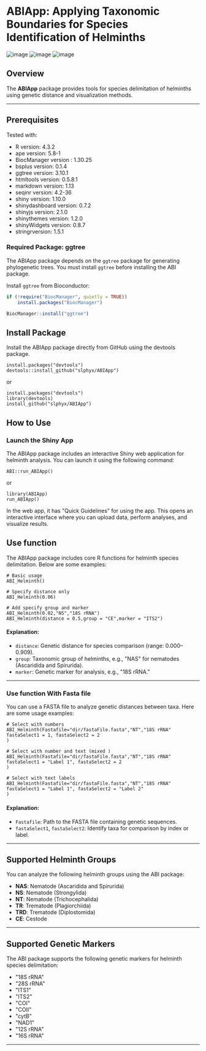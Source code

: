 # ABIApp: Applying Taxonomic Boundaries for Species Identification of Helminths 

![image](https://img.shields.io/badge/Code-R-blue)
![image](https://img.shields.io/badge/Package-R-blue)
![image](https://img.shields.io/badge/ABI-V%200.4-blue)

## Overview

The **ABIApp** package provides tools for species delimitation of helminths using genetic distance and visualization methods.

---

## Prerequisites

Tested with:
- R version: 4.3.2
- ape version: 5.8-1
- BiocManager version : 1.30.25
- bsplus version: 0.1.4
- ggtree version: 3.10.1
- htmltools version: 0.5.8.1
- markdown version: 1.13
- seqinr version: 4.2-36
- shiny version: 1.10.0
- shinydashboard version: 0.7.2
- shinyjs version: 2.1.0
- shinythemes version: 1.2.0
- shinyWidgets version: 0.8.7
- stringrversion: 1.5.1

### Required Package: **ggtree**

The ABIApp package depends on the `ggtree` package for generating phylogenetic trees. You must install `ggtree` before installing the ABI package.

Install `ggtree` from Bioconductor:

```r
if (!require("BiocManager", quietly = TRUE))
    install.packages("BiocManager")

BiocManager::install("ggtree")
```

## Install Package
Install the ABIApp package directly from GitHub using the devtools package.

```{r}
install.packages("devtools")
devtools::install_github("slphyx/ABIApp")
```

or

```{r}
install.packages("devtools")
library(devtools)
install_github("slphyx/ABIApp")
```


## How to Use
### Launch the Shiny App
The ABIApp package includes an interactive Shiny web application for helminth analysis. You can launch it using the following command:
```{r}
ABI::run_ABIApp()
```

or

```{r}
library(ABIApp)
run_ABIApp()
```
In the web app, it has "Quick Guidelines" for using the app.
This opens an interactive interface where you can upload data, perform analyses, and visualize results.

## Use function 

The ABIApp package includes core R functions for helminth species delimitation. Below are some examples:
```{r}
# Basic usage
ABI_Helminth()

# Specify distance only
ABI_Helminth(0.06)

# Add specify group and marker
ABI_Helminth(0.02,"NS","18S rRNA")
ABI_Helminth(distance = 0.5,group = "CE",marker = "ITS2")

```
#### Explanation:
- `distance`: Genetic distance for species comparison (range: 0.000–0.909).  
- `group`: Taxonomic group of helminths, e.g., "NAS" for nematodes (Ascaridida and Spirurida).  
- `marker`: Genetic marker for analysis, e.g., "18S rRNA."  

---

### Use function With Fasta file

You can use a FASTA file to analyze genetic distances between taxa. Here are some usage examples:
```{r}
# Select with numbers
ABI_Helminth(Fastafile="dir/fastaFile.fasta","NT","18S rRNA"
fastaSelect1 = 1, fastaSelect2 = 2
)

# Select with number and text (mixed )
ABI_Helminth(Fastafile="dir/fastaFile.fasta","NT","18S rRNA"
fastaSelect1 = "Label 1", fastaSelect2 = 2
)

# Select with text labels
ABI_Helminth(Fastafile="dir/fastaFile.fasta","NT","18S rRNA"
fastaSelect1 = "Label 1", fastaSelect2 = "Label 2"
)
```

#### Explanation:
- `Fastafile`: Path to the FASTA file containing genetic sequences.  
- `fastaSelect1`, `fastaSelect2`: Identify taxa for comparison by index or label.  

---

## Supported Helminth Groups

You can analyze the following helminth groups using the ABI package:

- **NAS**: Nematode (Ascaridida and Spirurida)  
- **NS**: Nematode (Strongylida)  
- **NT**: Nematode (Trichocephalida)  
- **TR**: Trematode (Plagiorchiida)  
- **TRD**: Trematode (Diplostomida)  
- **CE**: Cestode
  
---
## Supported Genetic Markers

The ABI package supports the following genetic markers for helminth species delimitation:  

- "18S rRNA"  
- "28S rRNA"  
- "ITS1"  
- "ITS2"  
- "COI"  
- "COII"  
- "cytB"  
- "NAD1"  
- "12S rRNA"  
- "16S rRNA"  

---

